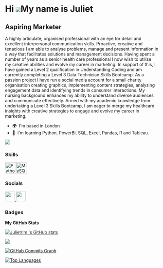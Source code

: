 Hi ![](https://user-images.githubusercontent.com/18350557/176309783-0785949b-9127-417c-8b55-ab5a4333674e.gif)My name is Juliet
==============================================================================================================================

Aspiring Marketer
-----------------

A highly articulate, organised professional with an eye for detail and excellent interpersonal communication skills. Proactive, creative and tenacious I am able to analyse problems, manage and present information in a way that facilitates solutions and management decisions. Having spent a number of years as a senior health care professional I now wish to utilise my creative abilities and evolve my career in marketing. In support of this, I have gained a Level 2 qualification in Understanding Coding and am currently completing a Level 3 Data Technician Skills Bootcamp. As a passion project I have run a social media account for a small charity organisation creating graphics, implementing content strategies, analysing engagement data and identifying trends in consumer interactions. My nursing background enhances my ability to understand diverse audiences and communicate effectively. Armed with my academic knowledge from undertaking a Level 3 Skills Bootcamp, I am eager to merge my healthcare insights with creative strategies to engage and evolve my career in marketing.

* 🌍  I'm based in London
* 🧠  I'm learning Python, PowerBI, SQL, Excel, Pandas, R and Tableau.

<a href="https://www.github.com/Julietrlm " target="_blank" rel="noreferrer"><img
src="https://img.shields.io/github/followers/Julietrlm ?logo=github&style=for-the-badge&color=0891b2&labelColor=1c1917" /></a>

### Skills


<p align="left">
<a href="https://www.python.org/" target="_blank" rel="noreferrer"><img src="https://raw.githubusercontent.com/danielcranney/readme-generator/main/public/icons/skills/python-colored.svg" width="36" height="36" alt="Python" /></a><a href="https://www.mysql.com/" target="_blank" rel="noreferrer"><img src="https://raw.githubusercontent.com/danielcranney/readme-generator/main/public/icons/skills/mysql-colored.svg" width="36" height="36" alt="MySQL" /></a>
</p>


### Socials

<p align="left"> <a href="https://www.github.com/Julietrlm " target="_blank" rel="noreferrer"> <picture> <source media="(prefers-color-scheme: dark)" srcset="https://raw.githubusercontent.com/danielcranney/readme-generator/main/public/icons/socials/github-dark.svg" /> <source media="(prefers-color-scheme: light)" srcset="https://raw.githubusercontent.com/danielcranney/readme-generator/main/public/icons/socials/github.svg" /> <img src="https://raw.githubusercontent.com/danielcranney/readme-generator/main/public/icons/socials/github.svg" width="32" height="32" /> </picture> </a> <a href="https://www.linkedin.com/in/juliet-loumansky-3856a3197" target="_blank" rel="noreferrer"> <picture> <source media="(prefers-color-scheme: dark)" srcset="https://raw.githubusercontent.com/danielcranney/readme-generator/main/public/icons/socials/linkedin-dark.svg" /> <source media="(prefers-color-scheme: light)" srcset="https://raw.githubusercontent.com/danielcranney/readme-generator/main/public/icons/socials/linkedin.svg" /> <img src="https://raw.githubusercontent.com/danielcranney/readme-generator/main/public/icons/socials/linkedin.svg" width="32" height="32" /> </picture> </a></p>

### Badges

<b>My GitHub Stats</b>

<a href="http://www.github.com/Julietrlm "><img src="https://github-readme-stats.vercel.app/api?username=Julietrlm &show_icons=true&hide=&count_private=true&title_color=0891b2&text_color=ffffff&icon_color=0891b2&bg_color=1c1917&hide_border=true&show_icons=true" alt="Julietrlm 's GitHub stats" /></a>

<a href="http://www.github.com/Julietrlm "><img src="https://github-readme-streak-stats.herokuapp.com/?user=Julietrlm &stroke=ffffff&background=1c1917&ring=0891b2&fire=0891b2&currStreakNum=ffffff&currStreakLabel=0891b2&sideNums=ffffff&sideLabels=ffffff&dates=ffffff&hide_border=true" /></a>

<a href="http://www.github.com/Julietrlm "><img src="https://github-readme-activity-graph.cyclic.app/graph?username=Julietrlm &bg_color=1c1917&color=ffffff&line=0891b2&point=ffffff&area_color=1c1917&area=true&hide_border=true&custom_title=GitHub%20Commits%20Graph" alt="GitHub Commits Graph" /></a>

<a href="https://github.com/Julietrlm " align="left"><img src="https://github-readme-stats.vercel.app/api/top-langs/?username=Julietrlm &langs_count=10&title_color=0891b2&text_color=ffffff&icon_color=0891b2&bg_color=1c1917&hide_border=true&locale=en&custom_title=Top%20%Languages" alt="Top Languages" /></a>
